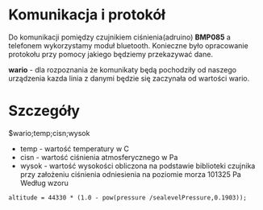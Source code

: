 # Komunikacja i protokół #

Do komunikacji pomiędzy czujnikiem ciśnienia(adruino) **BMP085**  a telefonem wykorzystamy moduł bluetooth. Konieczne było opracowanie protokołu przy pomocy jakiego będziemy przekazywać dane.

**wario** - dla rozpoznania że komunikaty będą pochodziły od naszego urządzenia kazda linia z danymi będzie się zaczynała od wartości wario.

# Szczegóły #

$wario;temp;cisn;wysok

  * temp - wartość temperatury w C
  * cisn - wartość ciśnienia atmosferycznego w Pa
  * wysok - wartość wysokości obliczona na podstawie biblioteki czujnika przy założeniu ciśnienia odniesienia na poziomie morza 101325 Pa
Według wzoru

```
altitude = 44330 * (1.0 - pow(pressure /sealevelPressure,0.1903));

```